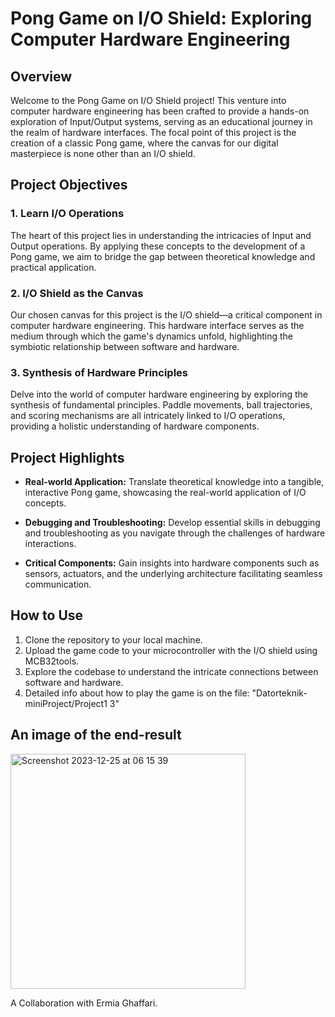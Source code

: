 # Pong Game on I/O Shield: Exploring Computer Hardware Engineering

## Overview

Welcome to the Pong Game on I/O Shield project! This venture into computer hardware engineering has been crafted to provide a hands-on exploration of Input/Output systems, serving as an educational journey in the realm of hardware interfaces. The focal point of this project is the creation of a classic Pong game, where the canvas for our digital masterpiece is none other than an I/O shield.

## Project Objectives

### 1. Learn I/O Operations

The heart of this project lies in understanding the intricacies of Input and Output operations. By applying these concepts to the development of a Pong game, we aim to bridge the gap between theoretical knowledge and practical application.

### 2. I/O Shield as the Canvas

Our chosen canvas for this project is the I/O shield—a critical component in computer hardware engineering. This hardware interface serves as the medium through which the game's dynamics unfold, highlighting the symbiotic relationship between software and hardware.

### 3. Synthesis of Hardware Principles

Delve into the world of computer hardware engineering by exploring the synthesis of fundamental principles. Paddle movements, ball trajectories, and scoring mechanisms are all intricately linked to I/O operations, providing a holistic understanding of hardware components.

## Project Highlights

- **Real-world Application:** Translate theoretical knowledge into a tangible, interactive Pong game, showcasing the real-world application of I/O concepts.

- **Debugging and Troubleshooting:** Develop essential skills in debugging and troubleshooting as you navigate through the challenges of hardware interactions.

- **Critical Components:** Gain insights into hardware components such as sensors, actuators, and the underlying architecture facilitating seamless communication.

## How to Use

1. Clone the repository to your local machine.
2. Upload the game code to your microcontroller with the I/O shield using MCB32tools. 
3. Explore the codebase to understand the intricate connections between software and hardware.
4. Detailed info about how to play the game is on the file: "Datorteknik-miniProject/Project1 3"
## An image of the end-result
<img width="376" alt="Screenshot 2023-12-25 at 06 15 39" src="https://github.com/ermia1230/Pong-IS1200/assets/149333804/1055c23e-7c2f-403b-8538-bd0b2f397e59">

A Collaboration with Ermia Ghaffari.

